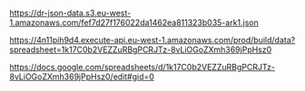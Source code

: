 


https://dr-json-data.s3.eu-west-1.amazonaws.com/fef7d27f176022da1462ea811323b035-ark1.json


https://4n11pih9d4.execute-api.eu-west-1.amazonaws.com/prod/build/data?spreadsheet=1k17C0b2VEZZuRBgPCRJTz-8vLiOGoZXmh369jPpHsz0

https://docs.google.com/spreadsheets/d/1k17C0b2VEZZuRBgPCRJTz-8vLiOGoZXmh369jPpHsz0/edit#gid=0